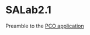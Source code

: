 # SALab2.1
Preamble to the <a href="https://github.com/NamerekWASD/PCOWebApplication">PCO application</a>
